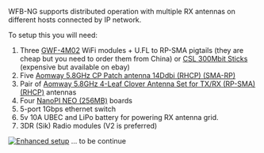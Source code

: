 WFB-NG supports distributed operation with multiple RX antennas on different hosts connected by IP network.

To setup this you will need:
1. Three [GWF-4M02](http://en.ogemray.com/product/product.php?t=4M02) WiFi modules + U.FL to RP-SMA pigtails (they are cheap but you need to order them from China) or [CSL 300Mbit Sticks](https://www.amazon.co.uk/high-performance-gold-plated-technology-Frequency-adjustable/dp/B00RTJW1ZM) (expensive but available on ebay)
2. Five [Aomway 5.8GHz CP Patch antenna 14Ddbi (RHCP) (SMA-RP)](https://hobbyking.com/en_us/aomway-5-8ghz-cp-patch-antenna-14ddbi-rhcp-sma-rp.html)
3. Pair of [Aomway 5.8GHz 4-Leaf Clover Antenna Set for TX/RX (RP-SMA) (RHCP)](https://hobbyking.com/en_us/aomway-5-8ghz-4-leaf-clover-antenna-set-for-tx-rx-rp-sma-rhcp.html) antennas
4. Four [NanoPI NEO (256MB)](http://www.friendlyarm.com/index.php?route=product/product&product_id=132) boards
5. 5-port 1Gbps ethernet switch
6. 5v 10A UBEC and LiPo battery for powering RX antenna grid.
7. 3DR (Sik) Radio modules (V2 is preferred)

[![Enhanced setup](https://github.com/svpcom/wifibroadcast/blob/master/doc/enhanced_setup.svg)](https://github.com/svpcom/wifibroadcast/blob/master/doc/enhanced_setup.svg)
... to be continue
